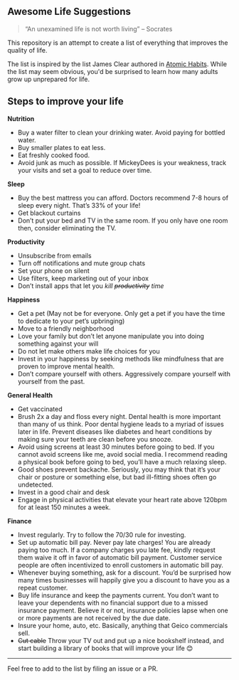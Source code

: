 ## Awesome Life Suggestions

> “An unexamined life is not worth living” – Socrates


This repository is an attempt to create a list of everything that improves the quality of life.

The list is inspired by the list James Clear authored in [Atomic Habits](https://jamesclear.com/atomic-habits). While the list may seem obvious, you'd be surprised to learn how many adults grow up unprepared for life. 

## Steps to improve your life


**Nutrition**


- Buy a water filter to clean your drinking water. Avoid paying for bottled water. 
- Buy smaller plates to eat less. 
- Eat freshly cooked food. 
- Avoid junk as much as possible. If MickeyDees is your weakness, track your visits and set a goal to reduce over time. 

**Sleep**


- Buy the best mattress you can afford. Doctors recommend 7-8 hours of sleep every night. That’s 33% of your life!
- Get blackout curtains
- Don’t put your bed and TV in the same room. If you only have one room then, consider eliminating the TV. 

**Productivity**


- Unsubscribe from emails
- Turn off notifications and mute group chats
- Set your phone on silent
- Use filters, keep marketing out of your inbox
- Don’t install apps that let you *kill ~~productivity~~ time*

**Happiness**


- Get a pet (May not be for everyone. Only get a pet if you have the time to dedicate to your pet’s upbringing)
- Move to a friendly neighborhood
- Love your family but don’t let anyone manipulate you into doing something against your will
- Do not let make others make life choices for you
- Invest in your happiness by seeking methods like mindfulness that are proven to improve mental health.  
- Don’t compare yourself with others. Aggressively compare yourself with yourself from the past. 

**General Health**


- Get vaccinated
- Brush 2x a day and floss every night. Dental health is more important than many of us think. Poor dental hygiene leads to a myriad of issues later in life. Prevent diseases like diabetes and heart conditions by making sure your teeth are clean before you snooze. 
- Avoid using screens at least 30 minutes before going to bed. If you cannot avoid screens like me, avoid social media. I recommend reading a physical book before going to bed, you’ll have a much relaxing sleep. 
- Good shoes prevent backache. Seriously, you may think that it’s your chair or posture or something else, but bad ill-fitting shoes often go undetected. 
- Invest in a good chair and desk
- Engage in physical activities that elevate your heart rate above 120bpm for at least 150 minutes a week. 

**Finance**


- Invest regularly. Try to follow the 70/30 rule for investing. 
- Set up automatic bill pay. Never pay late charges! You are already paying too much. If a company charges you late fee, kindly request them waive it off in favor of automatic bill payment. Customer service people are often incentivized to enroll customers in automatic bill pay. 
- Whenever buying something, ask for a discount. You’d be surprised how many times businesses will happily give you a discount to have you as a repeat customer.
- Buy life insurance and keep the payments current. You don’t want to leave your dependents with no financial support due to a missed insurance payment. Believe it or not, insurance policies lapse when one or more payments are not received by the due date. 
- Insure your home, auto, etc. Basically, anything that Geico commercials sell.
- ~~Cut cable~~ Throw your TV out and put up a nice bookshelf instead, and start building a library of books that will improve your life 😊


----

Feel free to add to the list by filing an issue or a PR. 
